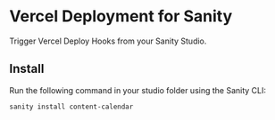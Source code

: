 # Vercel Deployment for Sanity
Trigger Vercel Deploy Hooks from your Sanity Studio.

## Install

Run the following command in your studio folder using the Sanity CLI:

```sh
sanity install content-calendar
```

